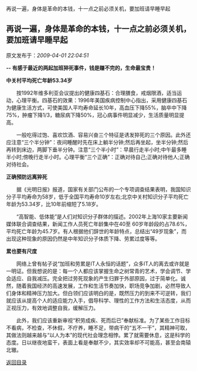再说一遍，身体是革命的本钱，十一点之前必须关机，要加班请早睡早起
## 再说一遍，身体是革命的本钱，十一点之前必须关机，要加班请早睡早起

 原文发布于：*2009-04-01 22:04:51*

**--
有感于最近的两起加班猝死事件，钱是赚不完的，生命最宝贵！**

**中关村平均死亡年龄53.34岁**

　　按1992年维多利亚会议提出的健康四基石：合理膳食，戒烟限酒，适当运动，心理平衡。四基石的效果：1996年美国疾病控制中心指出，采用健康四基石为健康生活方式，可使美国人平均寿命延长10年，高血压下降55%，脑卒中下降75%，肿瘤下降1/3，糖尿病下降50%，冠心病事件明显减少，生活质量明显提高。

　　一般吃得过饱、喜欢饮酒、容易兴奋三个特征是诱发猝死的三个原因。此外还应注意“三个半分钟”：夜间睡醒时先在床上躺半分钟;然后再坐起，坐半分钟;然后再转到床边，两脚下垂半分钟。注意“三个半小时”：早晨行走半小时;中午最多睡半小时;傍晚行走半小时。心理平衡“三个正确”：正确对待自己;正确对待他人;正确对待社会。

**正确预防远离猝死**

　　据《光明日报》报道，国家有关部门公布的一个专项调查结果表明，我国知识分子平均寿命为58岁，低于全国平均寿命10岁左右;北京中关村知识分子平均死亡年龄为53.34岁，比10年前缩短了5.18岁。

　　“高智能、低体能”是人们对知识分子群体的描述。2002年上海10家主要新闻媒体联合调查结果，新闻工作人员死亡年龄集中在40至
60岁年龄段的占78.6%，平均死亡年龄为45.7岁。有人根据他们辞世的年龄特点，总结出“49岁现象”，而出现这种现象的原因仍然是中年知识分子体质下降、劳累过度等等。

**累也要有尺度**

　　网络上曾有帖子说“加班和劳累是IT人永恒的话题”，众多IT人的离去或许就是一明证。但我想说的是：每一个人都应该掌握生命之树常青的艺术，学会调节、学会适应、自我减压。完全把过劳死现象的产生归罪于外部原因，过于简单化。诚然，随着我国经济的高速发展，工作和生活节奏加快，职场竞争加剧，必然导致人们身体和精神压力加大。但白领们应该明白的是，既然压力的到来不可逆转，我们就应该从提高个人的适应能力入手，倡导科学、理性的工作方法和生活态度，从而正视压力，有效地调整自我，缓解压力。

　　此外，我们应该重新审视“积劳成疾、死而后已”奉献标准。为了某些工作目标不看病，不检查，不休假，不疗养，睡不足，带病干的“五不一干”，其精神可取，其做法则越来越与“以人为本”的现代社会理念相悖。累了就需要休息，这是科学的态度。日以继夜地蛮干，表面上看是奉献不少，其实效率却不可能高，甚至会南辕北辙。

[返回目录](index.html)
